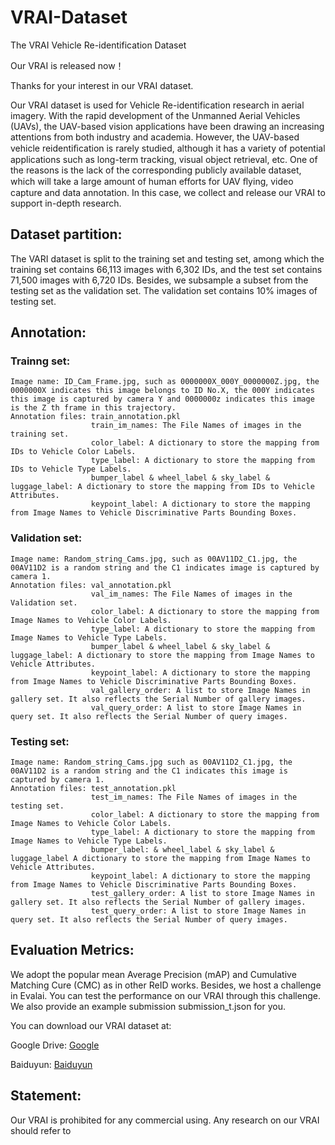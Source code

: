 # VRAI-Dataset
The VRAI Vehicle Re-identification Dataset

Our VRAI is released now！<br>

Thanks for your interest in our VRAI dataset.<br>

Our VRAI dataset is used for Vehicle Re-identification research in aerial imagery. With the rapid development of the Unmanned Aerial Vehicles (UAVs), the UAV-based vision applications have been drawing an increasing attentions from both industry and academia. However, the UAV-based vehicle reidentiﬁcation is rarely studied, although it has a variety of potential applications such as long-term tracking, visual object retrieval, etc. One of the reasons is the lack of the corresponding publicly available dataset, which will take a large amount of human efforts for UAV ﬂying, video capture and data annotation. In this case, we collect and release our VRAI to support in-depth research.<br>


## Dataset partition:


The VARI dataset is split to the training set and testing set, among which the training set contains 66,113 images with 6,302 IDs, and the test set contains 71,500 images with 6,720 IDs. Besides, we subsample a subset from the testing set as the validation set. The validation set contains 10% images of testing set.<br>

## Annotation:

### Trainng set:
    Image name: ID_Cam_Frame.jpg, such as 0000000X_000Y_0000000Z.jpg, the 0000000X indicates this image belongs to ID No.X, the 000Y indicates this image is captured by camera Y and 0000000z indicates this image is the Z th frame in this trajectory.
    Annotation files: train_annotation.pkl
                      train_im_names: The File Names of images in the training set.
                      color_label: A dictionary to store the mapping from IDs to Vehicle Color Labels.
                      type_label: A dictionary to store the mapping from IDs to Vehicle Type Labels.
                      bumper_label & wheel_label & sky_label & luggage_label: A dictionary to store the mapping from IDs to Vehicle Attributes.
                      keypoint_label: A dictionary to store the mapping from Image Names to Vehicle Discriminative Parts Bounding Boxes.
### Validation set:
    Image name: Random_string_Cams.jpg, such as 00AV11D2_C1.jpg, the 00AV11D2 is a random string and the C1 indicates image is captured by camera 1.
    Annotation files: val_annotation.pkl
                      val_im_names: The File Names of images in the Validation set.
                      color_label: A dictionary to store the mapping from Image Names to Vehicle Color Labels.
                      type_label: A dictionary to store the mapping from Image Names to Vehicle Type Labels.
                      bumper_label & wheel_label & sky_label & luggage_label: A dictionary to store the mapping from Image Names to Vehicle Attributes.
                      keypoint_label: A dictionary to store the mapping from Image Names to Vehicle Discriminative Parts Bounding Boxes.
                      val_gallery_order: A list to store Image Names in gallery set. It also reflects the Serial Number of gallery images.
                      val_query_order: A list to store Image Names in query set. It also reflects the Serial Number of query images.
### Testing set:
    Image name: Random_string_Cams.jpg such as 00AV11D2_C1.jpg, the 00AV11D2 is a random string and the C1 indicates this image is captured by camera 1.
    Annotation files: test_annotation.pkl
                      test_im_names: The File Names of images in the testing set.
                      color_label: A dictionary to store the mapping from Image Names to Vehicle Color Labels.
                      type_label: A dictionary to store the mapping from Image Names to Vehicle Type Labels.
                      bumper_label: & wheel_label & sky_label & luggage_label A dictionary to store the mapping from Image Names to Vehicle Attributes. 
                      keypoint_label: A dictionary to store the mapping from Image Names to Vehicle Discriminative Parts Bounding Boxes. 
                      test_gallery_order: A list to store Image Names in gallery set. It also reflects the Serial Number of gallery images. 
                      test_query_order: A list to store Image Names in query set. It also reflects the Serial Number of query images. 
            
            
## Evaluation Metrics:

We adopt the popular mean Average Precision (mAP) and Cumulative Matching Cure (CMC) as in other ReID works. Besides, we host a challenge in Evalai. You can test the performance on our VRAI through this challenge. We also provide an example submission submission_t.json for you.


You can download our VRAI dataset at:


Google Drive:
<a href='https://drive.google.com/drive/folders/1nsxZjrGvO1wfqas_rWTd9TxCeMyLWqMm?usp=sharing'>Google</a>

Baiduyun:
<a href='https://drive.google.com/drive/folders/1nsxZjrGvO1wfqas_rWTd9TxCeMyLWqMm?usp=sharing'>Baiduyun</a>

## Statement:

Our VRAI is prohibited for any commercial using. Any research on our VRAI should refer to 

